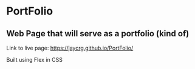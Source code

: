 # PortFolio  
## Web Page that will serve as a portfolio (kind of)
Link to live page: https://jaycrg.github.io/PortFolio/

Built using Flex in CSS
